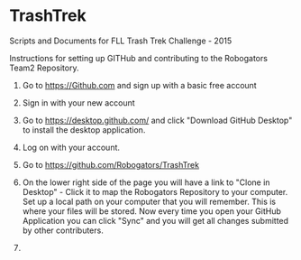 # TrashTrek
Scripts and Documents for FLL Trash Trek Challenge - 2015

Instructions for setting up GITHub and contributing to the Robogators Team2 Repository.

1. Go to https://Github.com and sign up with a basic free account
2. Sign in with your new account
3. Go to https://desktop.github.com/ and click "Download GitHub Desktop" to install the desktop application.
4. Log on with your account.
5. Go to https://github.com/Robogators/TrashTrek
6. On the lower right side of the page you will have a link to "Clone in Desktop" - Click it to map the Robogators Repository to your computer.
   Set up a local path on your computer that you will remember. This is where your files will be stored.
   Now every time you open your GitHub Application you can click "Sync" and you will get all changes submitted by other contributers.

7. 


